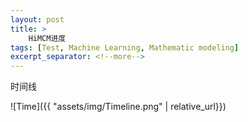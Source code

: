 ```yaml
---
layout: post
title: >
    HiMCM进度
tags: [Test, Machine Learning, Mathematic modeling]
excerpt_separator: <!--more-->
---
```

时间线
<!--more-->
![Time]({{ "assets/img/Timeline.png" | relative_url}})